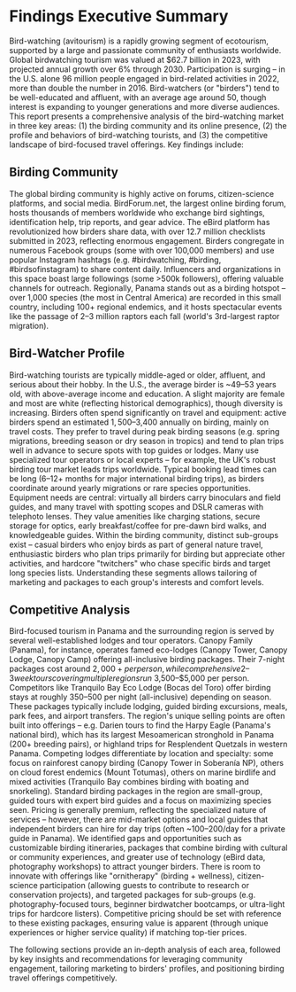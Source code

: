 # Findings Executive Summary

Bird-watching (avitourism) is a rapidly growing segment of ecotourism, supported by a large and passionate community of enthusiasts worldwide. Global birdwatching tourism was valued at $62.7 billion in 2023, with projected annual growth over 6% through 2030. Participation is surging – in the U.S. alone 96 million people engaged in bird-related activities in 2022, more than double the number in 2016. Bird-watchers (or "birders") tend to be well-educated and affluent, with an average age around 50, though interest is expanding to younger generations and more diverse audiences. This report presents a comprehensive analysis of the bird-watching market in three key areas: (1) the birding community and its online presence, (2) the profile and behaviors of bird-watching tourists, and (3) the competitive landscape of bird-focused travel offerings. Key findings include:

## Birding Community
The global birding community is highly active on forums, citizen-science platforms, and social media. BirdForum.net, the largest online birding forum, hosts thousands of members worldwide who exchange bird sightings, identification help, trip reports, and gear advice. The eBird platform has revolutionized how birders share data, with over 12.7 million checklists submitted in 2023, reflecting enormous engagement. Birders congregate in numerous Facebook groups (some with over 100,000 members) and use popular Instagram hashtags (e.g. #birdwatching, #birding, #birdsofinstagram) to share content daily. Influencers and organizations in this space boast large followings (some >500k followers), offering valuable channels for outreach. Regionally, Panama stands out as a birding hotspot – over 1,000 species (the most in Central America) are recorded in this small country, including 100+ regional endemics, and it hosts spectacular events like the passage of 2–3 million raptors each fall (world's 3rd-largest raptor migration).

## Bird-Watcher Profile
Bird-watching tourists are typically middle-aged or older, affluent, and serious about their hobby. In the U.S., the average birder is ~49–53 years old, with above-average income and education. A slight majority are female and most are white (reflecting historical demographics), though diversity is increasing. Birders often spend significantly on travel and equipment: active birders spend an estimated $1,500–$3,400 annually on birding, mainly on travel costs. They prefer to travel during peak birding seasons (e.g. spring migrations, breeding season or dry season in tropics) and tend to plan trips well in advance to secure spots with top guides or lodges. Many use specialized tour operators or local experts – for example, the UK's robust birding tour market leads trips worldwide. Typical booking lead times can be long (6–12+ months for major international birding trips), as birders coordinate around yearly migrations or rare species opportunities. Equipment needs are central: virtually all birders carry binoculars and field guides, and many travel with spotting scopes and DSLR cameras with telephoto lenses. They value amenities like charging stations, secure storage for optics, early breakfast/coffee for pre-dawn bird walks, and knowledgeable guides. Within the birding community, distinct sub-groups exist – casual birders who enjoy birds as part of general nature travel, enthusiastic birders who plan trips primarily for birding but appreciate other activities, and hardcore "twitchers" who chase specific birds and target long species lists. Understanding these segments allows tailoring of marketing and packages to each group's interests and comfort levels.

## Competitive Analysis
Bird-focused tourism in Panama and the surrounding region is served by several well-established lodges and tour operators. Canopy Family (Panama), for instance, operates famed eco-lodges (Canopy Tower, Canopy Lodge, Canopy Camp) offering all-inclusive birding packages. Their 7-night packages cost around $2,000+ per person, while comprehensive 2–3 week tours covering multiple regions run ~$3,500–$5,000 per person. Competitors like Tranquilo Bay Eco Lodge (Bocas del Toro) offer birding stays at roughly $350–$500 per night (all-inclusive) depending on season. These packages typically include lodging, guided birding excursions, meals, park fees, and airport transfers. The region's unique selling points are often built into offerings – e.g. Darien tours to find the Harpy Eagle (Panama's national bird), which has its largest Mesoamerican stronghold in Panama (200+ breeding pairs), or highland trips for Resplendent Quetzals in western Panama. Competing lodges differentiate by location and specialty: some focus on rainforest canopy birding (Canopy Tower in Soberanía NP), others on cloud forest endemics (Mount Totumas), others on marine birdlife and mixed activities (Tranquilo Bay combines birding with boating and snorkeling). Standard birding packages in the region are small-group, guided tours with expert bird guides and a focus on maximizing species seen. Pricing is generally premium, reflecting the specialized nature of services – however, there are mid-market options and local guides that independent birders can hire for day trips (often ~$100–$200/day for a private guide in Panama). We identified gaps and opportunities such as customizable birding itineraries, packages that combine birding with cultural or community experiences, and greater use of technology (eBird data, photography workshops) to attract younger birders. There is room to innovate with offerings like "ornitherapy" (birding + wellness), citizen-science participation (allowing guests to contribute to research or conservation projects), and targeted packages for sub-groups (e.g. photography-focused tours, beginner birdwatcher bootcamps, or ultra-light trips for hardcore listers). Competitive pricing should be set with reference to these existing packages, ensuring value is apparent (through unique experiences or higher service quality) if matching top-tier prices.

The following sections provide an in-depth analysis of each area, followed by key insights and recommendations for leveraging community engagement, tailoring marketing to birders' profiles, and positioning birding travel offerings competitively. 